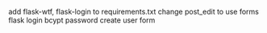 add flask-wtf, flask-login to requirements.txt
change post_edit to use forms
flask login bcypt password
create user form
